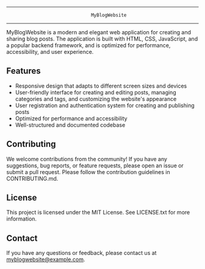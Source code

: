 --------
                                   MyBlogWebsite
--------

MyBlogWebsite is a modern and elegant web application for creating and sharing blog posts. The application is built with HTML, CSS, JavaScript, and a popular backend framework, and is optimized for performance, accessibility, and user experience.


Features
--------
- Responsive design that adapts to different screen sizes and devices
- User-friendly interface for creating and editing posts, managing categories and tags, and customizing the website's appearance
- User registration and authentication system for creating and publishing posts
- Optimized for performance and accessibility
- Well-structured and documented codebase

Contributing
------------
We welcome contributions from the community! If you have any suggestions, bug reports, or feature requests, please open an issue or submit a pull request. Please follow the contribution guidelines in CONTRIBUTING.md.

License
-------
This project is licensed under the MIT License. See LICENSE.txt for more information.

Contact
-------
If you have any questions or feedback, please contact us at myblogwebsite@example.com.


